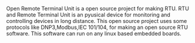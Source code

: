 Open Remote Terminal Unit is a open source project for making RTU. RTU and Remote Terminal Unit is an pyusical device for monitoring and controlling devices in long distance. 
This open source project uses some protocols like DNP3,Modbus,IEC 101/104, for making an open source RTU software.
This software can run on any linux based embedded boards.

